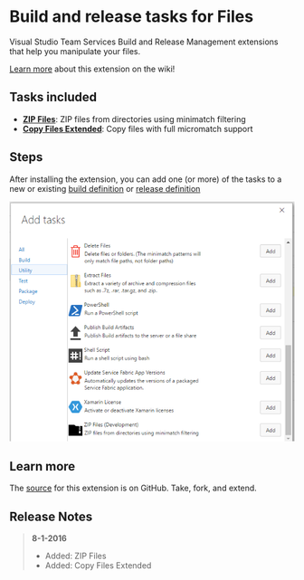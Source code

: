 # Build and release tasks for Files

Visual Studio Team Services Build and Release Management extensions that help you manipulate your files.

[Learn more](https://github.com/geeklearningio/gl-vsts-tasks-files/wiki) about this extension on the wiki!

## Tasks included

* **[ZIP Files](https://github.com/geeklearningio/gl-vsts-tasks-files/wiki/ZIP-Files)**: ZIP files from directories using minimatch filtering
* **[Copy Files Extended](https://github.com/geeklearningio/gl-vsts-tasks-files/wiki/Copy-Files-Extended)**: Copy files with full micromatch support

## Steps

After installing the extension, you can add one (or more) of the tasks to a new or existing [build definition](https://www.visualstudio.com/en-us/docs/build/define/create) or [release definition](https://www.visualstudio.com/en-us/docs/release/author-release-definition/more-release-definition)

![Add-Task](Screenshots/Add-Task-Zip.png)

## Learn more

The [source](https://github.com/geeklearningio/gl-vsts-tasks-files) for this extension is on GitHub. Take, fork, and extend.

## Release Notes

> **8-1-2016**
> - Added: ZIP Files
> - Added: Copy Files Extended
